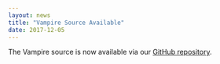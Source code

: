 ```yaml
---
layout: news
title: "Vampire Source Available"
date: 2017-12-05
---
```


The Vampire source is now available via our [GitHub repository](https://github.com/vprover/vampire).
